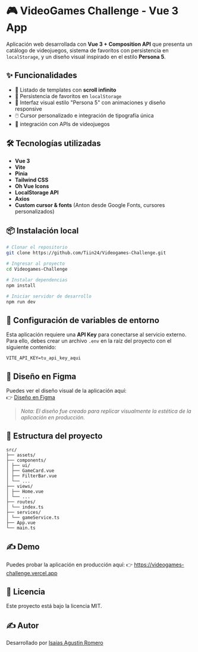 # 🎮 VideoGames Challenge - Vue 3 App

Aplicación web desarrollada con **Vue 3 + Composition API** que presenta un catálogo de videojuegos, sistema de favoritos con persistencia en `localStorage`, y un diseño visual inspirado en el estilo **Persona 5**.

## ✨ Funcionalidades

- 🔄 Listado de templates con **scroll infinito**
- 💾 Persistencia de favoritos en `localStorage`
- 🎨 Interfaz visual estilo "Persona 5" con animaciones y diseño responsive
- 🖱️ Cursor personalizado e integración de tipografía única
- 🔗 integración con APIs de videojuegos

## 🛠️ Tecnologías utilizadas

- **Vue 3**
- **Vite**
- **Pinia**
- **Tailwind CSS**
- **Oh Vue Icons**
- **LocalStorage API**
- **Axios**
- **Custom cursor & fonts** (Anton desde Google Fonts, cursores personalizados)

## 📦 Instalación local

```bash
# Clonar el repositorio
git clone https://github.com/Tiin24/Videogames-Challenge.git

# Ingresar al proyecto
cd Videogames-Challenge

# Instalar dependencias
npm install

# Iniciar servidor de desarrollo
npm run dev
```

## 🔐 Configuración de variables de entorno

Esta aplicación requiere una **API Key** para conectarse al servicio externo. Para ello, debes crear un archivo `.env` en la raíz del proyecto con el siguiente contenido:

```env
VITE_API_KEY=tu_api_key_aqui
```

## 🎨 Diseño en Figma

Puedes ver el diseño visual de la aplicación aquí:  
👉 [Diseño en Figma](https://www.figma.com/design/1PQROulz4oWnxc9l32pEN2/Videogames-Challenge?node-id=1-10091&t=MSfiJJyBadTgjjfG-1)

> _Nota: El diseño fue creado para replicar visualmente la estética de la aplicación en producción._

## 📁 Estructura del proyecto

```
src/
├── assets/
├── components/
│ ├── ui/
│ ├── GameCard.vue
│ ├── FilterBar.vue
│ └── ...
├── views/
│ ├── Home.vue
│ └── ...
├── routes/
│ └── index.ts
├── services/
│ └── gameService.ts
├── App.vue
└── main.ts
```

## ✍️ Demo

Puedes probar la aplicación en producción aquí:
👉 https://videogames-challenge.vercel.app

## 📄 Licencia

Este proyecto está bajo la licencia MIT.

## ✍️ Autor

Desarrollado por [Isaias Agustin Romero](https://www.linkedin.com/in/isaias-romero//)
